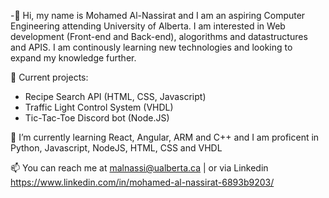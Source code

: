 -👋 Hi, my name is Mohamed Al-Nassirat and I am an aspiring Computer Engineering attending University of Alberta. I am interested in Web development (Front-end and Back-end), alogorithms and datastructures and APIS. I am continously learning new technologies and looking to expand my knowledge further. 

   
🔭 Current projects: 
- Recipe Search API (HTML, CSS, Javascript) 
- Traffic Light Control System (VHDL)
- Tic-Tac-Toe Discord bot (Node.JS)

🌱 I’m currently learning React, Angular, ARM and C++ and I am proficent in Python, Javascript, NodeJS, HTML, CSS and VHDL


📫 You can reach me at malnassi@ualberta.ca | or via Linkedin https://www.linkedin.com/in/mohamed-al-nassirat-6893b9203/

<!---
MohamedAl-Nassirat/MohamedAl-Nassirat is a ✨ special ✨ repository because its `README.md` (this file) appears on your GitHub profile.
You can click the Preview link to take a look at your changes.
--->
